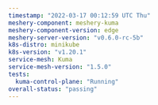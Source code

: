```yaml
---
timestamp: "2022-03-17 00:12:59 UTC Thu"
meshery-component: meshery-kuma
meshery-component-version: edge
meshery-server-version: "v0.6.0-rc-5b"
k8s-distro: minikube
k8s-version: "v1.20.1"
service-mesh: Kuma
service-mesh-version: "1.5.0"
tests:
  kuma-control-plane: "Running"
overall-status: "passing"
---
```

